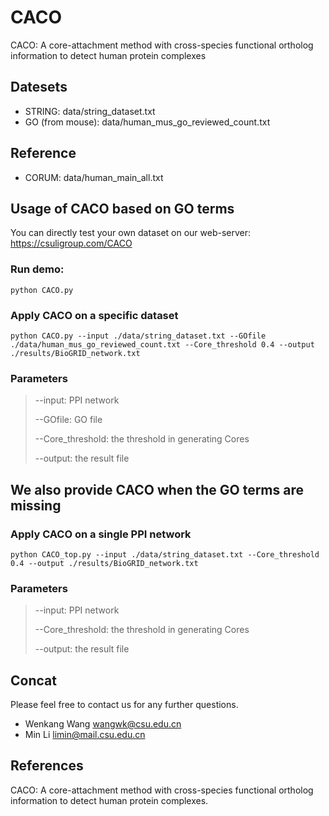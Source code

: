 # CACO

CACO: A core-attachment method with cross-species functional ortholog information to detect human protein complexes

## Datesets

- STRING: data/string_dataset.txt
- GO (from mouse): data/human_mus_go_reviewed_count.txt

## Reference

- CORUM: data/human_main_all.txt

## Usage of CACO based on GO terms
You can directly test your own dataset on our web-server: https://csuligroup.com/CACO
### Run demo:
```
python CACO.py
```

### Apply CACO on a specific dataset
```
python CACO.py --input ./data/string_dataset.txt --GOfile ./data/human_mus_go_reviewed_count.txt --Core_threshold 0.4 --output ./results/BioGRID_network.txt
```

### Parameters

> --input: PPI network
>
> --GOfile: GO file
>
> --Core_threshold: the threshold in generating Cores
>
> --output: the result file


## We also provide CACO when the GO terms are missing
### Apply CACO on a single PPI network
```
python CACO_top.py --input ./data/string_dataset.txt --Core_threshold 0.4 --output ./results/BioGRID_network.txt
```
### Parameters

> --input: PPI network
>
> --Core_threshold: the threshold in generating Cores
>
> --output: the result file

## Concat
Please feel free to contact us for any further questions.

- Wenkang Wang wangwk@csu.edu.cn
- Min Li limin@mail.csu.edu.cn

## References
CACO: A core-attachment method with cross-species functional ortholog information to detect human protein complexes.